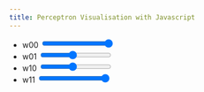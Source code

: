 ```yaml
---
title: Perceptron Visualisation with Javascript
---
```


<script type="text/javascript" src="https://cdn.plot.ly/plotly-1.31.2.min.js"></script>

<div>
    <ul>
        <li>
            <label>w00</label>
            <input id="w00" type="range" min="-10" max="10" value="10" step="0.1" oninput="updatePerceptrons(); updatePlot();">
        </li>
        <li>
            <label>w01</label>
            <input id="w01" type="range" min="-10" max="10" value="-1" step="0.1" oninput="updatePerceptrons(); updatePlot();">
        </li>
        <li>
            <label>w10</label>
            <input id="w10" type="range" min="-10" max="10" value="-1" step="0.1" oninput="updatePerceptrons(); updatePlot();">
        </li>
        <li>
            <label>w11</label>
            <input id="w11" type="range" min="-10" max="10" value="10" step="0.1" oninput="updatePerceptrons(); updatePlot();">
        </li>
    </ul>
    <div id="plot"></div>
</div>

<script type="text/javascript">
    function sigmoid(x) {
        return 1 / (1 + Math.exp(-1 * x));
    }

    function perceptron(weights, x) {
        return sigmoid(dot(weights, x));
    }

    function dot(x, y) {
        if (x.length !== y.length) {
            throw new Error("Length mismatch");
        }
        return x.map((_, i) => x[i] * y[i]).reduce((acc, val) => acc + val, 0);
    }

    function transform(perceptrons, inputs) {
        return inputs.map((x) => perceptrons.map((w) => perceptron(w, x)));
    }

    function range(n) {
        var r = Array(n);
        for (let i=0; i<n; i++) {
            r[i] = i;
        }
        return r;
    }

    function linspace(min, max, num) {
        var step = (max - min) / (num - 1);
        return range(num).map((s) => min + s * step);
    }

    function first(pair) {
        return pair[0];
    }

    function second(pair) {
        return pair[1];
    }

    var deepBlue = "#040273";
    var rust = "#a83c09";

    var numGridlines = 100;

    var xValues = linspace(-2.5, 2.5, numGridlines);
    var yValues = linspace(-1.5, 1.5, numGridlines);

    var perceptrons = [
        [10, -1],
        [-1, 10],
    ];

    var data1 = [
        [ 2.29249034,  0.48881005],
        [ 0.71026699,  1.05553444],
        [ 0.05407310,  0.25795342],
        [ 0.58828165,  0.88524424],
        [ 0.29349415,  0.10895031],
        [ 0.03172679,  1.27263986],
        [ 1.07144790,  0.41581801],
    ];
    var data0 = [
        [-0.60754770, -0.12613641],
        [-0.68460636,  0.92871475],
        [-1.84440103, -0.46700242],
        [-1.01700702, -0.13369303],
        [-0.43818550,  0.49344349],
        [-0.19900912, -1.27498361],
        [ 1.55067923, -0.31137892],
        [-1.37923991,  1.37140879],
        [ 0.02771165, -0.32039958],
        [-0.84617041, -0.43342892],
        [-1.33703450,  0.20917217],
        [-1.42432130, -0.55347685],
        [ 0.07479864, -0.50561983],
    ];

    function generateTraces(perceptrons, data0, data1, xValues, yValues) {
        var gridlinesX = yValues.map((y) => xValues.map((x) => [x, y]))
            .map((gx) => transform(perceptrons, gx))
            .map((gx) => {
                return {
                    x: gx.map(first),
                    y: gx.map(second),
                    mode: 'lines',
                    line: {
                        color: deepBlue,
                        width: 1,
                    },
                };
            });

        var gridlinesY = xValues.map((x) => yValues.map((y) => [x, y]))
            .map((gy) => transform(perceptrons, gy))
            .map((gy) => {
                return {
                    x: gy.map(first),
                    y: gy.map(second),
                    mode: 'lines',
                    line: {
                        color: rust,
                        width: 1,
                    },
                };
            });

        var td0 = transform(perceptrons, data0);
        var td1 = transform(perceptrons, data1);

        return [{
            x: td0.map(first),
            y: td0.map(second),
            mode: 'markers',
            marker: {
                color: "#0000ff",
                size: 10,
            },
        },
        {
            x: td1.map(first),
            y: td1.map(second),
            mode: 'markers',
            marker: {
                color: "#ff0000",
                size: 10,
            },
        }]
        .concat(gridlinesX).concat(gridlinesY);
    }

    var layout = {
        showlegend: false,
        width: 500,
        height: 500,
        xaxis: {
            showgrid: false,
        },
        yaxis: {
            showgrid: false,
        },
        margin: {
            t:20, r:20, b:20, l:20,
            pad: 0,
        },
    };

    var options = {
        displayModeBar: false,
        staticPlot: true,
    };

    Plotly.newPlot('plot', generateTraces(perceptrons, data0, data1, xValues, yValues), layout, options);

    function updatePerceptrons() {
        perceptrons[0][0] = document.getElementById("w00").value;
        perceptrons[0][1] = document.getElementById("w01").value;
        perceptrons[1][0] = document.getElementById("w10").value;
        perceptrons[1][1] = document.getElementById("w11").value;
    }

    function updatePlot() {
        var numTraces = xValues.length + yValues.length + 2; // 2 extra ones for the data scatter traces
        Plotly.deleteTraces('plot', range(numTraces));
        Plotly.addTraces('plot', generateTraces(perceptrons, data0, data1, xValues, yValues));
    }
</script>